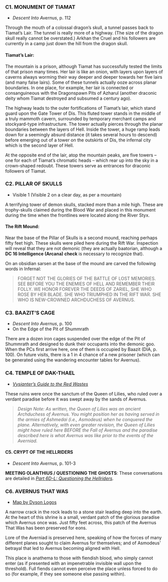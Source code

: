 ### C1. MONUMENT OF TIAMAT  
-   _Descent Into Avernus_, p. 112

Through the mouth of a colossal dragon’s skull, a tunnel passes back to Tiamat’s Lair. The tunnel is really more of a highway. (The size of the dragon skull really cannot be overstated.) Arkhan the Cruel and his followers are currently in a camp just down the hill from the dragon skull.

#### Tiamat’s Lair: 
The mountain is a prison, although Tiamat has successfully tested the limits of that prison many times. Her lair is like an onion, with layers upon layers of caverns always worming their way deeper and deeper towards her five lairs (and many false lairs). Some of these tunnels actually ooze across planar boundaries. In one place, for example, her lair is connected or consanguineous with the Dragonspawn Pits of Azharul (another draconic deity whom Tiamat destroyed and subsumed a century ago).

The highway leads to the outer fortifications of Tiamat’s lair, which stand guard upon the Gate Tower of Dis. This fluted tower stands in the middle of a truly mammoth cavern, surrounded by temporary merchant camps and stockyard-type infrastructure. The tower actually pierces through the planar boundaries between the layers of Hell. Inside the tower, a huge ramp leads down for a seemingly absurd distance (it takes several hours to descend) before emerging out of a tower on the outskirts of Dis, the infernal city which is the second layer of Hell.

At the opposite end of the lair, atop the mountain peaks, are five towers – one for each of Tiamat’s chromatic heads – which rear up into the sky in a crown-shaped redoubt. These towers serve as entrances for draconic followers of Tiamat.

### C2. PILLAR OF SKULLS  
-   Visible 1 (Visible 2 on a clear day, as per a mountain)

A terrifying tower of demon skulls, stacked more than a mile high. These are trophy-skulls claimed during the Blood War and placed in this monument during the time when the frontlines were located along the River Styx.

#### The Rift Mound: 
Near the base of the Pillar of Skulls is a second mound, reaching perhaps fifty feet high. These skulls were piled here during the Rift War. Inspection will reveal that they are not demonic (they are actually baatorian, although a **DC 16 Intelligence (Arcana) check** is necessary to recognize that).

On an obsidian sarsen at the base of the mound are carved the following words in Infernal:

> FORGET NOT THE GLORIES OF THE BATTLE OF LOST MEMORIES. SEE BEFORE YOU THE ENEMIES OF HELL AND REMEMBER THEIR FOLLY. WE HONOR FOREVER THE DEEDS OF ZARIEL, SHE WHO ROSE BY HER BLADE. SHE WHO TRIUMPHED IN THE RIFT WAR. SHE WHO IS NEW-CROWNED ARCHDUCHESS OF AVERNUS.

### C3. BAAZIT’S CAGE  
-   _Descent Into Avernus_, p. 100
-   On the Edge of the Pit of Shummrath

There are a dozen iron cages suspended over the edge of the Pit of Shummrath and designed to dunk their occupants into the demonic goo. When the PCs first arrive here, one of them is occupied by Baazit (DIA, p. 100). On future visits, there is a 1 in 4 chance of a new prisoner (which can be generated using the wandering encounter tables for Avernus).

### C4. TEMPLE OF DAK-THAEL  
-   [_Vysianter’s Guide to the Red Wastes_](https://www.drivethrurpg.com/product/348937/Vysianters-Guide-to-the-Red-Wastes-of-Avernus?affiliate_id=81207)

These ruins were once the sanctum of the Queen of Lilies, who ruled over a verdant paradise before it was swept away by the sands of Avernus.

> _Design Note: As written, the Queen of Lilies was an ancient Archduchess of Avernus. You might position her as having served in the armies of Ashmedai (i.e., Asmodeus) when he conquered the plane. Alternatively, with even greater revision, the Queen of Lilies might have ruled here BEFORE the Fall of Avernus and the paradise described here is what Avernus was like prior to the events of the Averniad._

#### C5. CRYPT OF THE HELLRIDERS  
-   _Descent Into Avernus_, p. 101-3

**MEETING OLANTHIUS / QUESTIONING THE GHOSTS**: These conversations are detailed in [_Part 6D-L: Questioning the Hellriders_](https://thealexandrian.net/wordpress/46059/roleplaying-games/remixing-avernus-part-6d-l-questioning-the-hellriders)_._

### C6. AVERNUS THAT WAS  
-   [Map by Dyson Logos](https://dysonlogos.blog/2019/08/03/diadem/)

A narrow crack in the rock leads to a stone stair leading deep into the earth. At the heart of this shrine is a small, verdant patch of the glorious paradise which Avernus once was. Just fifty feet across, this patch of the Avernus That Was has been preserved for eons.

Lore of the Averniad is preserved here, speaking of how the forces of many different planes sought to claim Avernus for themselves; and of Asmodeus’ betrayal that led to Avernus becoming aligned with Hell.

This place is anathema to those with fiendish blood, who simply cannot enter (as if presented with an impenetrable invisible wall upon the threshold). Full fiends cannot even perceive the place unless forced to do so (for example, if they see someone else passing within).